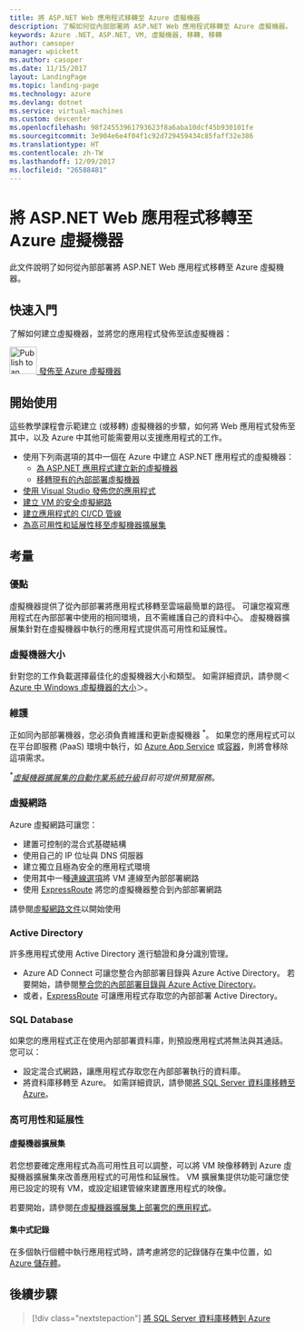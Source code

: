 ```yaml
---
title: 將 ASP.NET Web 應用程式移轉至 Azure 虛擬機器
description: 了解如何從內部部署將 ASP.NET Web 應用程式移轉至 Azure 虛擬機器。
keywords: Azure .NET, ASP.NET, VM, 虛擬機器, 移轉, 移轉
author: camsoper
manager: wpickett
ms.author: casoper
ms.date: 11/15/2017
layout: LandingPage
ms.topic: landing-page
ms.technology: azure
ms.devlang: dotnet
ms.service: virtual-machines
ms.custom: devcenter
ms.openlocfilehash: 98f24553961793623f8a6aba10dcf45b930101fe
ms.sourcegitcommit: 3e904e6e4f04f1c92d729459434c85faff32e386
ms.translationtype: HT
ms.contentlocale: zh-TW
ms.lasthandoff: 12/09/2017
ms.locfileid: "26588481"
---
```

# <a name="migrate-an-aspnet-web-application-to-an-azure-virtual-machine"></a>將 ASP.NET Web 應用程式移轉至 Azure 虛擬機器

此文件說明了如何從內部部署將 ASP.NET Web 應用程式移轉至 Azure 虛擬機器。

## <a name="quickstart"></a>快速入門

了解如何建立虛擬機器，並將您的應用程式發佈至該虛擬機器：

<div class="ico48Case">
    <div class="ico48Link">
        <a href="https://tutorials.visualstudio.com/aspnet-vm/intro">
            <img width="48" height="48" alt="Publish to an Azure VM" src="https://docs.microsoft.com/azure/media/index/virtualmachine.svg">
            <span>發佈至 Azure 虛擬機器</span>
        </a>
    </div>
</div>

## <a name="get-started"></a>開始使用

這些教學課程會示範建立 (或移轉) 虛擬機器的步驟，如何將 Web 應用程式發佈至其中，以及 Azure 中其他可能需要用以支援應用程式的工作。

- 使用下列兩選項的其中一個在 Azure 中建立 ASP.NET 應用程式的虛擬機器：
    - [為 ASP.NET 應用程式建立新的虛擬機器](https://go.microsoft.com/fwlink/?linkid=863237)
    - [移轉現有的內部部署虛擬機器](https://docs.microsoft.com/azure/site-recovery/tutorial-migrate-on-premises-to-azure)
- [使用 Visual Studio 發佈您的應用程式](https://go.microsoft.com/fwlink/?linkid=863240)
- [建立 VM 的安全虛擬網路](https://docs.microsoft.com/azure/virtual-network/virtual-network-get-started-vnet-subnet)
- [建立應用程式的 CI/CD 管線](https://docs.microsoft.com/vsts/build-release/apps/cd/deploy-webdeploy-iis-deploygroups)
- [為高可用性和延展性移至虛擬機器擴展集](https://docs.microsoft.com/azure/virtual-machine-scale-sets/virtual-machine-scale-sets-deploy-app)

## <a name="considerations"></a>考量

### <a name="benefits"></a>優點

虛擬機器提供了從內部部署將應用程式移轉至雲端最簡單的路徑。  可讓您複寫應用程式在內部部署中使用的相同環境，且不需維護自己的資料中心。  虛擬機器擴展集針對在虛擬機器中執行的應用程式提供高可用性和延展性。

### <a name="virtual-machine-size"></a>虛擬機器大小

針對您的工作負載選擇最佳化的虛擬機器大小和類型。  如需詳細資訊，請參閱＜[Azure 中 Windows 虛擬機器的大小](https://docs.microsoft.com/azure/virtual-machines/windows/sizes)＞。

### <a name="maintenance"></a>維護 

正如同內部部署機器，您必須負責維護和更新虛擬機器 <sup>&#42;</sup>。  如果您的應用程式可以在平台即服務 (PaaS) 環境中執行，如 [Azure App Service](https://docs.microsoft.com/azure/app-service/) 或[容器](https://docs.microsoft.com/azure/app-service/containers/)，則將會移除這項需求。

*<sup>&#42;</sup>[虛擬機器擴展集的自動作業系統升級](https://docs.microsoft.com/azure/virtual-machine-scale-sets/virtual-machine-scale-sets-automatic-upgrade)目前可提供預覽服務。*

### <a name="virtual-networks"></a>虛擬網路

Azure 虛擬網路可讓您：
- 建置可控制的混合式基礎結構
- 使用自己的 IP 位址與 DNS 伺服器
- 建立獨立且極為安全的應用程式環境
- 使用其中一種[連線選項](https://docs.microsoft.com/azure/vpn-gateway/vpn-gateway-about-vpngateways#s2smulti)將 VM 連線至內部部署網路
- 使用 [ExpressRoute](https://azure.microsoft.com/services/expressroute/) 將您的虛擬機器整合到內部部署網路

請參閱[虛擬網路文件](https://docs.microsoft.com/azure/virtual-network/)以開始使用

### <a name="active-directory"></a>Active Directory
許多應用程式使用 Active Directory 進行驗證和身分識別管理。  
- Azure AD Connect 可讓您整合內部部署目錄與 Azure Active Directory。  若要開始，請參閱[整合您的內部部署目錄與 Azure Active Directory](https://docs.microsoft.com/azure/active-directory/connect/active-directory-aadconnect)。  
- 或者，[ExpressRoute](https://azure.microsoft.com/services/expressroute/) 可讓應用程式存取您的內部部署 Active Directory。

### <a name="sql-databases"></a>SQL Database

如果您的應用程式正在使用內部部署資料庫，則預設應用程式將無法與其通話。 您可以：
- 設定混合式網路，讓應用程式存取您在內部部署執行的資料庫。  
- 將資料庫移轉至 Azure。  如需詳細資訊，請參閱[將 SQL Server 資料庫移轉至 Azure](dotnet-howto-migrate-sql.md)。

### <a name="high-availability-and-scalability"></a>高可用性和延展性

#### <a name="virtual-machine-scale-sets"></a>虛擬機器擴展集
若您想要確定應用程式為高可用性且可以調整，可以將 VM 映像移轉到 Azure 虛擬機器擴展集來改善應用程式的可用性和延展性。  VM 擴展集提供功能可讓您使用已設定的現有 VM，或設定組建管線來建置應用程式的映像。  

若要開始，請參閱[在虛擬機器擴展集上部署您的應用程式](https://docs.microsoft.com/azure/virtual-machine-scale-sets/virtual-machine-scale-sets-deploy-app)。

#### <a name="centralized-logging"></a>集中式記錄
在多個執行個體中執行應用程式時，請考慮將您的記錄儲存在集中位置，如 [Azure 儲存體](https://docs.microsoft.com/azure/storage/)。

## <a name="next-steps"></a>後續步驟

> [!div class="nextstepaction"]
> [將 SQL Server 資料庫移轉到 Azure](dotnet-howto-migrate-sql.md)